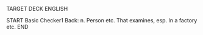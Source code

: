 TARGET DECK
ENGLISH

START
Basic
Checker1
Back: n. Person etc. That examines, esp. In a factory etc.
END
